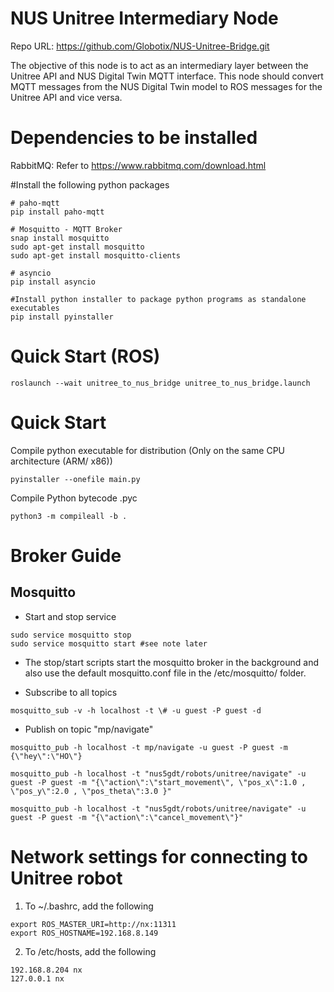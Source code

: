 # NUS Unitree Intermediary Node

Repo URL: https://github.com/Globotix/NUS-Unitree-Bridge.git

The objective of this node is to act as an intermediary layer between the Unitree API and NUS Digital Twin MQTT interface.
This node should convert MQTT messages from the NUS Digital Twin model to ROS messages for the Unitree API and vice versa.

# Dependencies to be installed

RabbitMQ: Refer to https://www.rabbitmq.com/download.html

#Install the following python packages
```
# paho-mqtt
pip install paho-mqtt

# Mosquitto - MQTT Broker
snap install mosquitto
sudo apt-get install mosquitto
sudo apt-get install mosquitto-clients

# asyncio
pip install asyncio

#Install python installer to package python programs as standalone executables
pip install pyinstaller
```

# Quick Start (ROS)

```
roslaunch --wait unitree_to_nus_bridge unitree_to_nus_bridge.launch
```

# Quick Start


Compile python executable for distribution (Only on the same CPU architecture (ARM/ x86))
```
pyinstaller --onefile main.py
```

Compile Python bytecode .pyc
```
python3 -m compileall -b .
```

# Broker Guide
## Mosquitto

- Start and stop service
```
sudo service mosquitto stop
sudo service mosquitto start #see note later
```

- The stop/start scripts start the mosquitto broker in the background and also use the default mosquitto.conf file in the /etc/mosquitto/ folder.

- Subscribe to all topics
```
mosquitto_sub -v -h localhost -t \# -u guest -P guest -d
```

- Publish on topic "mp/navigate"
```
mosquitto_pub -h localhost -t mp/navigate -u guest -P guest -m {\"hey\":\"HO\"} 

mosquitto_pub -h localhost -t "nus5gdt/robots/unitree/navigate" -u guest -P guest -m "{\"action\":\"start_movement\", \"pos_x\":1.0 , \"pos_y\":2.0 , \"pos_theta\":3.0 }"

mosquitto_pub -h localhost -t "nus5gdt/robots/unitree/navigate" -u guest -P guest -m "{\"action\":\"cancel_movement\"}"

```

# Network settings for connecting to Unitree robot

1. To ~/.bashrc, add the following
```
export ROS_MASTER_URI=http://nx:11311
export ROS_HOSTNAME=192.168.8.149
```

2. To /etc/hosts, add the following
```
192.168.8.204 nx
127.0.0.1 nx
```



